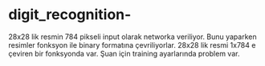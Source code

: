 # digit_recognition-

28x28 lik resmin 784 pikseli input olarak networka veriliyor.  Bunu yaparken resimler fonksyon ile binary formatına çevriliyorlar.   28x28 lik resmi 1x784 e çeviren bir fonksyonda var.  Şuan için training ayarlarında problem var.
